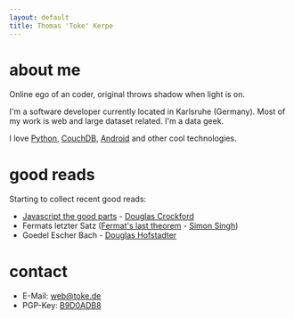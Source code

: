 ```yaml
---
layout: default
title: Thomas 'Toke' Kerpe
---
```


about me
========

Online ego of an coder, original throws shadow when light is on.  

I'm a software developer currently located in Karlsruhe (Germany). Most of my work is web and large dataset related. I'm a data geek. 

I love [Python](http://www.python.org), [CouchDB](http://couchdb.apache.org), [Android](http://www.android.com) and other cool technologies.

good reads
==========

Starting to collect recent good reads:

 * [Javascript the good parts](http://javascript.crockford.com/) - [Douglas Crockford](http://crockford.com/)
 * Fermats letzter Satz ([Fermat's last theorem](http://www.simonsingh.net/books/fermats-last-theorem/the-book/) - [Simon Singh](http://www.simonsingh.net/))
 * Goedel Escher Bach - [Douglas Hofstadter](http://www.cogs.indiana.edu/people/homepages/hofstadter.html)


contact
=======

 * E-Mail: [web@toke.de](mailto:web@toke.de)
 * PGP-Key: [B9D0ADB8](B9D0ADB8.asc)
